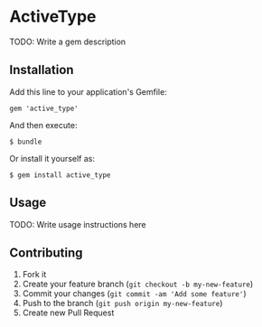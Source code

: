 # ActiveType

TODO: Write a gem description

## Installation

Add this line to your application's Gemfile:

    gem 'active_type'

And then execute:

    $ bundle

Or install it yourself as:

    $ gem install active_type

## Usage

TODO: Write usage instructions here

## Contributing

1. Fork it
2. Create your feature branch (`git checkout -b my-new-feature`)
3. Commit your changes (`git commit -am 'Add some feature'`)
4. Push to the branch (`git push origin my-new-feature`)
5. Create new Pull Request
